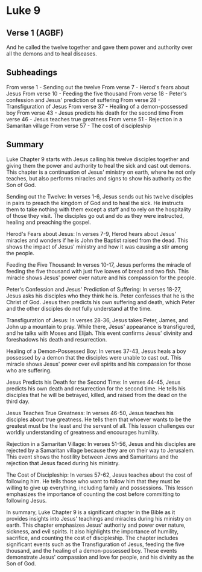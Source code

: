 # Luke 9

## Verse 1 (AGBF)

And he called the twelve together and gave them power and authority over all the demons and to heal diseases.

## Subheadings

From verse 1 - Sending out the twelve
From verse 7 - Herod's fears about Jesus
From verse 10 - Feeding the five thousand
From verse 18 - Peter's confession and Jesus' prediction of suffering
From verse 28 - Transfiguration of Jesus
From verse 37 - Healing of a demon-possessed boy
From verse 43 - Jesus predicts his death for the second time
From verse 46 - Jesus teaches true greatness
From verse 51 - Rejection in a Samaritan village
From verse 57 - The cost of discipleship

## Summary

Luke Chapter 9 starts with Jesus calling his twelve disciples together and giving them the power and authority to heal the sick and cast out demons. This chapter is a continuation of Jesus' ministry on earth, where he not only teaches, but also performs miracles and signs to show his authority as the Son of God.

Sending out the Twelve:
In verses 1-6, Jesus sends out his twelve disciples in pairs to preach the kingdom of God and to heal the sick. He instructs them to take nothing with them except a staff and to rely on the hospitality of those they visit. The disciples go out and do as they were instructed, healing and preaching the gospel.

Herod's Fears about Jesus:
In verses 7-9, Herod hears about Jesus' miracles and wonders if he is John the Baptist raised from the dead. This shows the impact of Jesus' ministry and how it was causing a stir among the people.

Feeding the Five Thousand:
In verses 10-17, Jesus performs the miracle of feeding the five thousand with just five loaves of bread and two fish. This miracle shows Jesus' power over nature and his compassion for the people.

Peter's Confession and Jesus' Prediction of Suffering:
In verses 18-27, Jesus asks his disciples who they think he is. Peter confesses that he is the Christ of God. Jesus then predicts his own suffering and death, which Peter and the other disciples do not fully understand at the time.

Transfiguration of Jesus:
In verses 28-36, Jesus takes Peter, James, and John up a mountain to pray. While there, Jesus' appearance is transfigured, and he talks with Moses and Elijah. This event confirms Jesus' divinity and foreshadows his death and resurrection.

Healing of a Demon-Possessed Boy:
In verses 37-43, Jesus heals a boy possessed by a demon that the disciples were unable to cast out. This miracle shows Jesus' power over evil spirits and his compassion for those who are suffering.

Jesus Predicts his Death for the Second Time:
In verses 44-45, Jesus predicts his own death and resurrection for the second time. He tells his disciples that he will be betrayed, killed, and raised from the dead on the third day.

Jesus Teaches True Greatness:
In verses 46-50, Jesus teaches his disciples about true greatness. He tells them that whoever wants to be the greatest must be the least and the servant of all. This lesson challenges our worldly understanding of greatness and encourages humility.

Rejection in a Samaritan Village:
In verses 51-56, Jesus and his disciples are rejected by a Samaritan village because they are on their way to Jerusalem. This event shows the hostility between Jews and Samaritans and the rejection that Jesus faced during his ministry.

The Cost of Discipleship:
In verses 57-62, Jesus teaches about the cost of following him. He tells those who want to follow him that they must be willing to give up everything, including family and possessions. This lesson emphasizes the importance of counting the cost before committing to following Jesus.

In summary, Luke Chapter 9 is a significant chapter in the Bible as it provides insights into Jesus' teachings and miracles during his ministry on earth. This chapter emphasizes Jesus' authority and power over nature, sickness, and evil spirits. It also highlights the importance of humility, sacrifice, and counting the cost of discipleship. The chapter includes significant events such as the Transfiguration of Jesus, feeding the five thousand, and the healing of a demon-possessed boy. These events demonstrate Jesus' compassion and love for people, and his divinity as the Son of God.